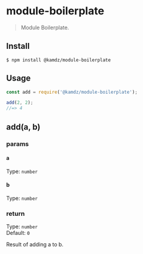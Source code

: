 # module-boilerplate

> Module Boilerplate.

## Install

```
$ npm install @kamdz/module-boilerplate
```

## Usage

```js
const add = require('@kamdz/module-boilerplate');

add(2, 2);
//=> 4
```

## add(a, b)

### params

#### a

Type: `number`

#### b

Type: `number`

### return

Type: `number`\
Default: `0`

Result of adding a to b.
